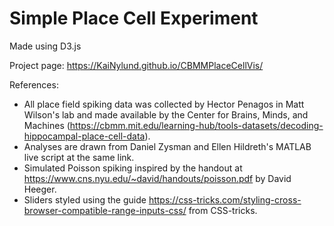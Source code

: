 
# Simple Place Cell Experiment
Made using D3.js

Project page: https://KaiNylund.github.io/CBMMPlaceCellVis/

References:

- All place field spiking data was collected by Hector Penagos in Matt Wilson's lab and made available by the Center for Brains, Minds, and Machines (https://cbmm.mit.edu/learning-hub/tools-datasets/decoding-hippocampal-place-cell-data).
- Analyses are drawn from Daniel Zysman and Ellen Hildreth's MATLAB live script at
the same link.
- Simulated Poisson spiking inspired by the handout at https://www.cns.nyu.edu/~david/handouts/poisson.pdf by David Heeger.
- Sliders styled using the guide https://css-tricks.com/styling-cross-browser-compatible-range-inputs-css/
from CSS-tricks.
